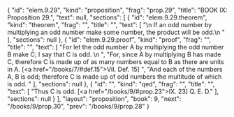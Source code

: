 {
  "id": "elem.9.29",
  "kind": "proposition",
  "frag": "prop.29",
  "title": "BOOK IX: Proposition 29.",
  "text": null,
  "sections": [
    {
      "id": "elem.9.29.theorem",
      "kind": "theorem",
      "frag": "",
      "title": "",
      "text": [
        "\n       If an odd number by multiplying an odd number make some number, the product will be odd.\n      "
      ],
      "sections": null
    },
    {
      "id": "elem.9.29.proof",
      "kind": "proof",
      "frag": "",
      "title": "",
      "text": [
        "For let the odd number A by multiplying the odd number B make C; I say that C is odd. \n      ",
        "For, since A by multiplying B has made C, therefore C is made up of as many numbers equal to B as there are units in A. [<a href=\"/books/7/#def.15\">VII. Def. 15</a>] ",
        "And each of the numbers A, B is odd; therefore C is made up of odd numbers the multitude of which is odd. "
      ],
      "sections": null
    },
    {
      "id": "",
      "kind": "qed",
      "frag": "",
      "title": "",
      "text": [
        "Thus C is odd. [<a href=\"/books/9/#prop.23\">IX. 23</a>] Q. E. D."
      ],
      "sections": null
    }
  ],
  "layout": "proposition",
  "book": 9,
  "next": "/books/9/prop.30",
  "prev": "/books/9/prop.28"
}
